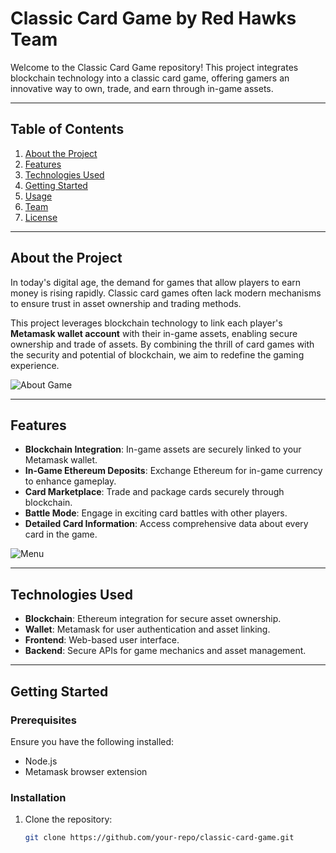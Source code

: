 # Classic Card Game by Red Hawks Team

Welcome to the Classic Card Game repository! This project integrates blockchain technology into a classic card game, offering gamers an innovative way to own, trade, and earn through in-game assets.

---

## **Table of Contents**
1. [About the Project](#about-the-project)
2. [Features](#features)
3. [Technologies Used](#technologies-used)
4. [Getting Started](#getting-started)
5. [Usage](#usage)
6. [Team](#team)
7. [License](#license)

---

## **About the Project**
In today's digital age, the demand for games that allow players to earn money is rising rapidly. Classic card games often lack modern mechanisms to ensure trust in asset ownership and trading methods.

This project leverages blockchain technology to link each player's **Metamask wallet account** with their in-game assets, enabling secure ownership and trade of assets. By combining the thrill of card games with the security and potential of blockchain, we aim to redefine the gaming experience.

![About Game](uploads/about_game.png)

---

## **Features**
- **Blockchain Integration**: In-game assets are securely linked to your Metamask wallet.
- **In-Game Ethereum Deposits**: Exchange Ethereum for in-game currency to enhance gameplay.
- **Card Marketplace**: Trade and package cards securely through blockchain.
- **Battle Mode**: Engage in exciting card battles with other players.
- **Detailed Card Information**: Access comprehensive data about every card in the game.

![Menu](uploads/menu.png)

---

## **Technologies Used**
- **Blockchain**: Ethereum integration for secure asset ownership.
- **Wallet**: Metamask for user authentication and asset linking.
- **Frontend**: Web-based user interface.
- **Backend**: Secure APIs for game mechanics and asset management.

---

## **Getting Started**
### Prerequisites
Ensure you have the following installed:
- Node.js
- Metamask browser extension

### Installation
1. Clone the repository:
   ```bash
   git clone https://github.com/your-repo/classic-card-game.git
